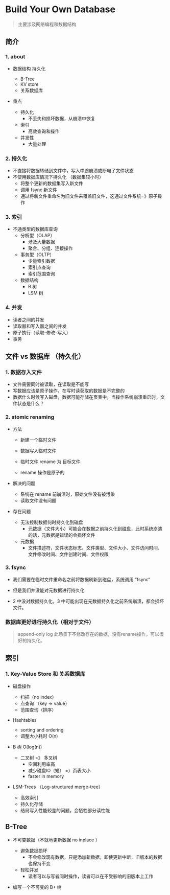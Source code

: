 # Build Your Own Database

> 主要涉及网络编程和数据结构



## 简介

### 1. about

- 数据结构 持久化
  - B-Tree
  - KV store
  - 关系数据库

- 重点
  - 持久化
    - 不丢失和损坏数据，从崩溃中恢复
  - 索引
    - 高效查询和操作
  - 并发性
    - 大量处理



### 2. 持久化

- 不直接将数据转储到文件中，写入中途崩溃或断电了文件状态
- 不使用数据库情况下持久化 （数据集较小时）
  - 将整个更新的数据集写入新文件
  - 调用 fsync 新文件
  - 通过将新文件重命名为旧文件来覆盖旧文件，这通过文件系统=》原子操作

### 3. 索引

- 不通类型的数据库查询
  - 分析型（OLAP）
    - 涉及大量数据
    - 聚合、分组、连接操作
  - 事务型（OLTP）
    - 少量索引数据
    - 索引点查询
    - 索引范围查询
  - 数据结构
    - B 树
    - LSM 树

### 4. 并发

- 读者之间的并发
- 读取器和写入器之间的并发
- 原子执行（读取-修改-写入）
- 事务



## 文件 vs 数据库 （持久化）

### 1. 数据存入文件

- 文件需要同时被读取，在读取是不能写
- 写数据应该是原子操作，在写时读获取的数据是不完整的
- 数据什么时候写入磁盘，数据可能存储在页表中，当操作系统崩溃重启时，文件状态是什么？



### 2. atomic renaming

- 方法

  - 新建一个临时文件

  - 数据写入临时文件

  - 临时文件 rename 为 目标文件

  - rename 操作是原子的

- 解决的问题
  - 系统在 rename 前崩溃时，原始文件没有被污染
  - 读取文件没有问题
- 存在问题
  - 无法控制数据何时持久化到磁盘
    - 元数据（文件大小）可能会在数据之前持久化到磁盘，此时系统崩溃的话，元数据是错误的会损坏文件
  - 元数据
    - 文件描述符，文件状态标志、文件类型、文件大小、文件访问时间、文件修改时间、文件创建时间、文件权限

### 3. fsync

- 我们需要在临时文件重命名之前将数据刷新到磁盘，系统调用 ”fsync“

- 但是我们并没能对元数据进行持久化

- 2 中没对数据持久化，3 中可能出现在元数据持久化之前系统崩溃，都会损坏文件。



### 数据库更好进行持久化（相对于文件）

> append-only log 此场景下不修改存在的数据，没有rename操作，可以很好的持久化。





## 索引

### 1. Key-Value Store 和 关系数据库

- 磁盘操作	
  - 扫描（no index）
  - 点查询 （key => value）
  - 范围查询（排序）

- Hashtables 
  - sorting and ordering
  - 调整大小耗时 O(n)
- B 树 O(log(n))
  - 二叉树  =》 多叉树
    - 空间利用率高
    - 减少磁盘IO（短） =〉页表大小
    - faster in memory
- LSM-Trees （Log-structured merge-tree）
  - 高效索引
  - 持久化存储
  - 结局写入性能较差的问题，会牺牲部分读性能



## B-Tree

- 不可变数据（不就地更新数据  no inplace ）
  - 避免数据损坏
    - 不会修改现有数据，只是添加新数据，即使更新中断，旧版本的数据也保持不变
  - 轻松并发
    - 读者可以与写者同时操作，读者可以在不受影响的旧版本上工作

- 编写一个不可变的 B+ 树